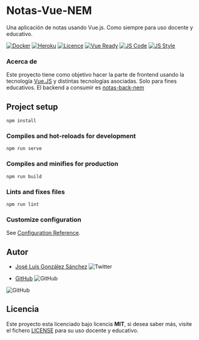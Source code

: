 # Notas-Vue-NEM

Una aplicación de notas usando Vue.js. Como siempre para uso docente y educativo.

[![Docker](https://img.shields.io/badge/Docker-passing-blue)](https://hub.docker.com/r/joseluisgs/notas-vue-nem)
[![Heroku](https://img.shields.io/badge/Heroku-passing-blueviolet)](https://notas-vue-nem.herokuapp.com/)
[![Licence](https://img.shields.io/github/license/joseluisgs/NodeMonRest)](https://github.com/joseluisgs/NodeMonRest/blob/master/LICENSE)
[![Vue Ready](https://img.shields.io/badge/Vue.js-%20Ready-%2342b983)](https://es.vuejs.org/)
[![JS Code](https://img.shields.io/badge/JS%20Code-ES2019-yellow)](https://www.ecma-international.org/ecma-262)
[![JS Style](https://img.shields.io/badge/JS%20Style-AirBnB-ff69b4)](https://airbnb.io/javascript)

### Acerca de
Este proyecto tiene como objetivo hacer la parte de frontend usando la tecnología [Vue.JS](https://es.vuejs.org/index.html) y distintas tecnologías asociadas. Solo para fines educativos. El backend a consumir es [notas-back-nem](https://github.com/joseluisgs/notas-back-nem)

## Project setup
```
npm install
```

### Compiles and hot-reloads for development
```
npm run serve
```

### Compiles and minifies for production
```
npm run build
```

### Lints and fixes files
```
npm run lint
```

### Customize configuration
See [Configuration Reference](https://cli.vuejs.org/config/).

## Autor
* [José Luis González Sánchez](https://twitter.com/joseluisgonsan) ![Twitter](https://img.shields.io/twitter/follow/joseluisgonsan?style=social)


* [GitHub](https://github.com/joseluisgs) ![GitHub](https://img.shields.io/github/followers/joseluisgs?style=social)

![GitHub](https://img.shields.io/github/last-commit/joseluisgs/notas-vue-nem)

## Licencia
Este proyecto esta licenciado bajo licencia __MIT__, si desea saber más, visite el fichero [LICENSE](https://github.com/joseluisgs/notas-vue-nem/blob/master/LICENSE) para su uso docente y educativo.

